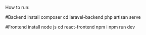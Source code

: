 How to run: 

#Backend
install composer
cd laravel-backend
php artisan serve

#Frontend
install node js
cd react-frontend
npm i
npm run dev

